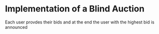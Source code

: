 # Implementation of a Blind Auction 
Each user provdes their bids and at the end the user with the highest bid is announced
